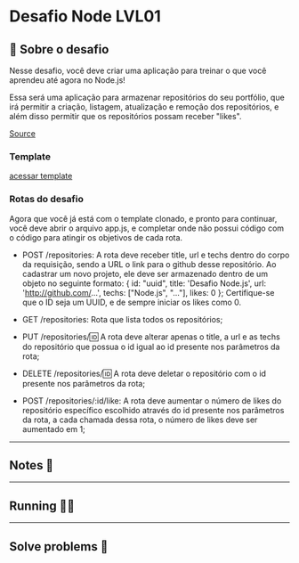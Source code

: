 # Desafio Node LVL01
## 🚀 Sobre o desafio

Nesse desafio, você deve criar uma aplicação para treinar o que você aprendeu até agora no Node.js!

Essa será uma aplicação para armazenar repositórios do seu portfólio, que irá permitir a criação, listagem, atualização e remoção dos repositórios, e além disso permitir que os repositórios possam receber "likes".

[Source](https://github.com/rocketseat-education/bootcamp-gostack-desafios/tree/master/desafio-conceitos-nodejs)

### Template
[acessar template](https://github.com/Rocketseat/gostack-template-conceitos-nodejs)

### Rotas do desafio
Agora que você já está com o template clonado, e pronto para continuar, você deve abrir o arquivo app.js, e completar onde não possui código com o código para atingir os objetivos de cada rota.

* POST /repositories: A rota deve receber title, url e techs dentro do corpo da requisição, sendo a URL o link para o github desse repositório. Ao cadastrar um novo projeto, ele deve ser armazenado dentro de um objeto no seguinte formato: { id: "uuid", title: 'Desafio Node.js', url: 'http://github.com/...', techs: ["Node.js", "..."], likes: 0 }; Certifique-se que o ID seja um UUID, e de sempre iniciar os likes como 0.

* GET /repositories: Rota que lista todos os repositórios;

* PUT /repositories/:id: A rota deve alterar apenas o title, a url e as techs do repositório que possua o id igual ao id presente nos parâmetros da rota;

* DELETE /repositories/:id: A rota deve deletar o repositório com o id presente nos parâmetros da rota;

* POST /repositories/:id/like: A rota deve aumentar o número de likes do repositório específico escolhido através do id presente nos parâmetros da rota, a cada chamada dessa rota, o número de likes deve ser aumentado em 1;

---
## Notes 📝

---
## Running 🏃‍♀️

---
## Solve problems 💖